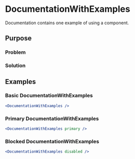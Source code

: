 # DocumentationWithExamples

Documentation contains one example of using a component.

## Purpose

### Problem

### Solution

## Examples

### Basic DocumentationWithExamples

```jsx
<DocumentationWithExamples />
```

### Primary DocumentationWithExamples

```jsx
<DocumentationWithExamples primary />
```

### Blocked DocumentationWithExamples

```jsx
<DocumentationWithExamples disabled />
```
